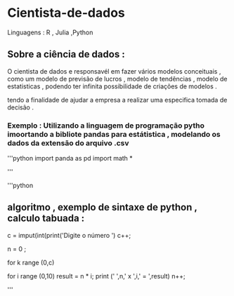 # Cientista-de-dados
 Linguagens : R , Julia ,Python

## Sobre a ciência de dados :

<p> O cientista de dados e responsavél em fazer vários modelos conceituais , como um modelo de previsão de lucros , modelo de tendências , modelo de estatisticas ,  podendo ter infinita possibilidade de criações de modelos .</p>
<p>
tendo a finalidade de ajudar a empresa a realizar uma especifica tomada de decisão . </p>

### **Exemplo** : Utilizando a linguagem de programação pytho imoortando a bibliote pandas para estátistica , modelando os dados da extensão do arquivo .csv 

'''python 
import panda as pd 
import math * 

'''

'''python

## algoritmo , exemplo de sintaxe de python , calculo tabuada : 

c = imput(int(print('Digite o número ') 
c++;

n = 0 ;

for k range (0,c) 

 for i range (0,10)
   result = n * i;
   print (' ',n,' x ',i,' = ',result)
 n++; 




'''

